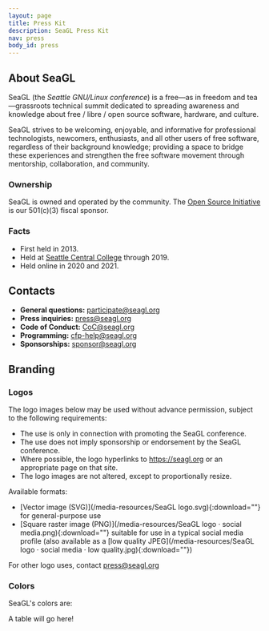 ```yaml
---
layout: page
title: Press Kit
description: SeaGL Press Kit
nav: press
body_id: press
---
```


<div class="row"><div class="col-md-8" markdown="1">

## About SeaGL

SeaGL (the *Seattle GNU/Linux conference*) is a free—as in freedom and tea—grassroots technical summit dedicated to spreading awareness and knowledge about free / libre / open source software, hardware, and culture.

SeaGL strives to be welcoming, enjoyable, and informative for professional technologists, newcomers, enthusiasts, and all other users of free software, regardless of their background knowledge; providing a space to bridge these experiences and strengthen the free software movement through mentorship, collaboration, and community.

### Ownership

SeaGL is owned and operated by the community.
The [Open Source Initiative] is our 501(c)(3) fiscal sponsor.

### Facts

  - First held in 2013.
  - Held at [Seattle Central College] through 2019.
  - Held online in 2020 and 2021.

</div><div class="col-md-4" markdown="1">

## Contacts

  - **General questions:** <participate@seagl.org>
  - **Press inquiries:** <press@seagl.org>
  - **Code of Conduct:** <CoC@seagl.org>
  - **Programming:** <cfp-help@seagl.org>
  - **Sponsorships:** <sponsor@seagl.org>

</div></div>

## Branding

### Logos

The logo images below may be used without advance permission, subject to the following requirements:

  - The use is only in connection with promoting the SeaGL conference.
  - The use does not imply sponsorship or endorsement by the SeaGL conference.
  - Where possible, the logo hyperlinks to https://seagl.org or an appropriate page on that site.
  - The logo images are not altered, except to proportionally resize.

Available formats:

  - [Vector image (SVG)](/media-resources/SeaGL logo.svg){:download=""} for general-purpose use
  - [Square raster image (PNG)](/media-resources/SeaGL logo · social media.png){:download=""} suitable for use in a typical social media profile (also available as a [low quality JPEG](/media-resources/SeaGL logo · social media · low quality.jpg){:download=""})

For other logo uses, contact <a href="mailto:press@seagl.org">press@seagl.org</a>

### Colors

SeaGL's colors are:

A table will go here!


[Open Source Initiative]: https://opensource.org/
[Seattle Central College]: https://seattlecentral.edu/
